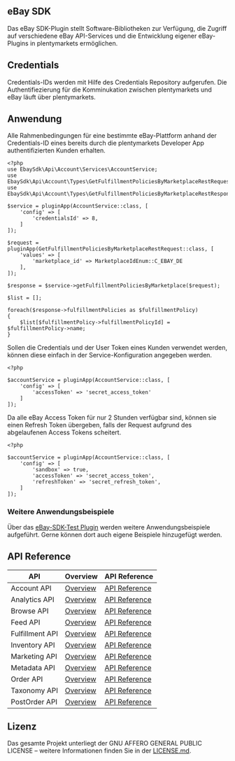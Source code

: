 ## eBay SDK

Das eBay SDK-Plugin stellt Software-Bibliotheken zur Verfügung, die Zugriff auf verschiedene eBay API-Services und die Entwicklung eigener eBay-Plugins in plentymarkets ermöglichen.


## Credentials

Credentials-IDs werden mit Hilfe des Credentials Repository aufgerufen. Die Authentifiezierung für die Komminukation zwischen plentymarkets und eBay läuft über plentymarkets. 


## Anwendung



Alle Rahmenbedingungen für eine bestimmte eBay-Plattform anhand der Credentials-ID eines bereits durch die plentymarkets Developer App authentifizierten Kunden erhalten.
 
```
<?php 
use EbaySdk\Api\Account\Services\AccountService;
use EbaySdk\Api\Account\Types\GetFulfillmentPoliciesByMarketplaceRestRequest;
use EbaySdk\Api\Account\Types\GetFulfillmentPoliciesByMarketplaceRestResponse;

$service = pluginApp(AccountService::class, [
    'config' => [
        'credentialsId' => 8,
    ]
]);

$request = pluginApp(GetFulfillmentPoliciesByMarketplaceRestRequest::class, [
    'values' => [
        'marketplace_id' => MarketplaceIdEnum::C_EBAY_DE
    ],
]);

$response = $service->getFulfillmentPoliciesByMarketplace($request);

$list = [];

foreach($response->fulfillmentPolicies as $fulfillmentPolicy)
{
    $list[$fulfillmentPolicy->fulfillmentPolicyId] = $fulfillmentPolicy->name;
}		
```

Sollen die Credentials und der User Token eines Kunden verwendet werden, können diese einfach in der Service-Konfiguration angegeben werden.

```
<?php 

$accountService = pluginApp(AccountService::class, [
    'config' => [
        'accessToken' => 'secret_access_token'
    ]
]);		
```

Da alle eBay Access Token für nur 2 Stunden verfügbar sind, können sie einen Refresh Token übergeben, falls der Request aufgrund des abgelaufenen Access Tokens scheitert. 

```
<?php 

$accountService = pluginApp(AccountService::class, [
    'config' => [
        'sandbox' => true,
        'accessToken' => 'secret_access_token',
        'refreshToken' => 'secret_refresh_token',
    ]
]);		
```

### Weitere Anwendungsbeispiele

Über das [eBay-SDK-Test Plugin](https://github.com/plentymarkets/ebay-sdk-test-plugin) werden weitere Anwendungsbeispiele aufgeführt. Gerne können dort auch eigene Beispiele hinzugefügt werden.

## API Reference

|  API            |  Overview                                                                                   |  API Reference                                                                            |
|-----------------|---------------------------------------------------------------------------------------------|-------------------------------------------------------------------------------------------|
| Account API     | [Overview](http://developer.ebay.com/devzone/rest/sell/content/account/overview.html)       |  [API Reference](http://developer.ebay.com/devzone/rest/api-ref/account/index.html)       |
| Analytics API   | [Overview](http://developer.ebay.com/devzone/rest/sell/content/analytics/overview.html)     |  [API Reference](http://developer.ebay.com/devzone/rest/api-ref/analytics/index.html)     |
| Browse API      | [Overview](http://developer.ebay.com/devzone/rest/buy/content/browse/overview.html)         |  [API Reference](http://developer.ebay.com/devzone/rest/api-ref/browse/index.html)        |
| Feed API        | [Overview](https://developer.ebay.com/devzone/rest/buy/content/feed/overview.html)          |  [API Reference](https://developer.ebay.com/api-docs/buy/feed/resources/methods)          |
| Fulfillment API | [Overview](http://developer.ebay.com/devzone/rest/sell/content/fulfillment/overview.html)   |  [API Reference](http://developer.ebay.com/devzone/rest/api-ref/fulfillment/index.html)   |
| Inventory API   | [Overview](http://developer.ebay.com/devzone/rest/sell/content/inventory/overview.html)     |  [API Reference](http://developer.ebay.com/devzone/rest/api-ref/inventory/index.html)     |
| Marketing API   | [Overview](http://developer.ebay.com/devzone/rest/sell/content/marketing/overview.html)     |  [API Reference](http://developer.ebay.com/devzone/rest/api-ref/marketing/index.html)     |
| Metadata API    | [Overview](http://developer.ebay.com/devzone/rest/sell/content/metadata/overview.html)      |  [API Reference](http://developer.ebay.com/devzone/rest/api-ref/metadata/index.html)      |
| Order API       | [Overview](http://developer.ebay.com/devzone/rest/buy/content/order/overview.html)          |  [API Reference](http://developer.ebay.com/devzone/rest/api-ref/order/index.html)         |
| Taxonomy API    | [Overview](https://developer.ebay.com/api-docs/commerce/taxonomy/overview.html)             |  [API Reference](https://developer.ebay.com/api-docs/commerce/taxonomy/resources/methods) |
| PostOrder API   | [Overview](http://developer.ebay.com/Devzone/post-order/Concepts/UsageGuide.html)           |  [API Reference](http://developer.ebay.com/Devzone/post-order/index.html)                 |

## Lizenz

Das gesamte Projekt unterliegt der GNU AFFERO GENERAL PUBLIC LICENSE – weitere Informationen finden Sie in der [LICENSE.md](https://github.com/plentymarkets/ebay-sdk).

